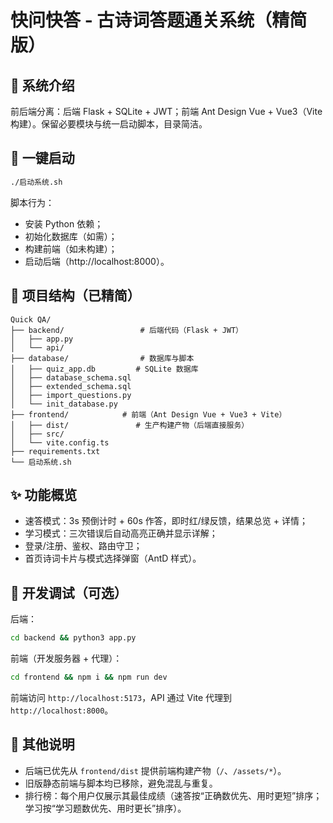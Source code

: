 # 快问快答 - 古诗词答题通关系统（精简版）

## 🎉 系统介绍

前后端分离：后端 Flask + SQLite + JWT；前端 Ant Design Vue + Vue3（Vite 构建）。保留必要模块与统一启动脚本，目录简洁。

## 🚀 一键启动

```bash
./启动系统.sh
```

脚本行为：

- 安装 Python 依赖；
- 初始化数据库（如需）；
- 构建前端（如未构建）；
- 启动后端（http://localhost:8000）。

## 📁 项目结构（已精简）

```
Quick QA/
├── backend/                 # 后端代码（Flask + JWT）
│   ├── app.py
│   └── api/
├── database/                # 数据库与脚本
│   ├── quiz_app.db         # SQLite 数据库
│   ├── database_schema.sql
│   ├── extended_schema.sql
│   ├── import_questions.py
│   └── init_database.py
├── frontend/            # 前端（Ant Design Vue + Vue3 + Vite）
│   ├── dist/               # 生产构建产物（后端直接服务）
│   ├── src/
│   └── vite.config.ts
├── requirements.txt
└── 启动系统.sh
```

## ✨ 功能概览

- 速答模式：3s 预倒计时 + 60s 作答，即时红/绿反馈，结果总览 + 详情；
- 学习模式：三次错误后自动高亮正确并显示详解；
- 登录/注册、鉴权、路由守卫；
- 首页诗词卡片与模式选择弹窗（AntD 样式）。

## 🔧 开发调试（可选）

后端：

```bash
cd backend && python3 app.py
```

前端（开发服务器 + 代理）：

```bash
cd frontend && npm i && npm run dev
```

前端访问 `http://localhost:5173`，API 通过 Vite 代理到 `http://localhost:8000`。

## 📝 其他说明

- 后端已优先从 `frontend/dist` 提供前端构建产物（`/`、`/assets/*`）。
- 旧版静态前端与脚本均已移除，避免混乱与重复。
- 排行榜：每个用户仅展示其最佳成绩（速答按“正确数优先、用时更短”排序；学习按“学习题数优先、用时更长”排序）。
